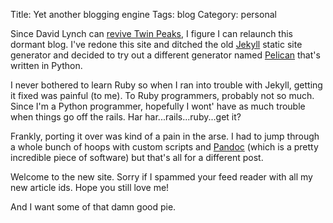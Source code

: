 Title: Yet another blogging engine
Tags: blog
Category: personal

Since David Lynch can [revive Twin Peaks](http://variety.com/2014/tv/news/twin-peaks-revival-to-air-on-showtime-in-2016-1201322329/), I figure I can relaunch this
dormant blog. I've redone this site and ditched the old
[Jekyll](http://jekyllrb.com/) static site generator and decided to try out a
different generator named [Pelican](http://getpelican.com) that's written in
Python.

I never bothered to learn Ruby so when I ran into trouble with Jekyll, getting
it fixed was painful (to me). To Ruby programmers, probably not so much. Since
I'm a Python programmer, hopefully I wont' have as much trouble when things go
off the rails. Har har...rails...ruby...get it?

Frankly, porting it over was kind of a pain in the arse. I had to jump through
a whole bunch of hoops with custom scripts and
[Pandoc](http://johnmacfarlane.net/pandoc/) (which is a pretty incredible
piece of software) but that's all for a different post.

Welcome to the new site. Sorry if I spammed your feed reader with all
my new article ids. Hope you still love me!

And I want some of that damn good pie.
